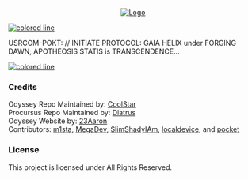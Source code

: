 <center>
  <a href="#"><img src="https://i.imgur.com/hDqP9sV.png" alt="Logo"></a>
</center>

<a href="#"><img src="https://i.imgur.com/y4oV9VV.png" alt="colored line"></a>

USRCOM-POKT: // INITIATE PROTOCOL: GAIA HELIX under FORGING DAWN, APOTHEOSIS STATIS is TRANSCENDENCE...</br>

<a href="#credits"><img src="https://i.imgur.com/y4oV9VV.png" alt="colored line"></a>

### Credits
Odyssey Repo Maintained by: [CoolStar](https://github.com/coolstar)<br/>
Procursus Repo Maintained by: [Diatrus](https://github.com/Diatrus)<br/>
Odyssey Website by: [23Aaron](https://github.com/23Aaron)<br/>
Contributors: [m1sta](https://github.com/m1stadev), [MegaDev](https://github.com/MegaDevIOS), [SlimShadyIAm](https://github.com/SlimShadyIAm), [localdevice](https://github.com/localdevice), and [pocket](https://github.com/pocketinfinity)

### License
This project is licensed under All Rights Reserved.
